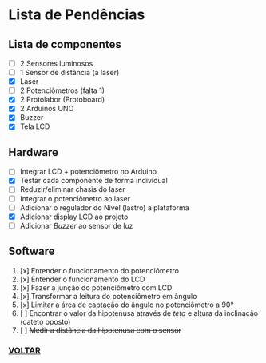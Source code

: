 # Lista de Pendências

## Lista de componentes 

- [ ] 2 Sensores luminosos
- [ ] 1 Sensor de distância (a laser)
- [x] Laser 
- [ ] 2 Potenciômetros (falta 1)
- [x] 2 Protolabor (Protoboard)
- [x] 2 Arduinos UNO
- [x] Buzzer 
- [x] Tela LCD 

## Hardware

- [ ] Integrar LCD + potenciômetro no Arduino
- [x] Testar cada componente de forma individual 
- [ ] Reduzir/eliminar chasis do laser
- [ ] Integrar o potenciômetro ao laser 
- [ ] Adicionar o regulador do Nível (lastro) a plataforma 
- [x] Adicionar display LCD ao projeto
- [ ] Adicionar _Buzzer_ ao sensor de luz

 ## Software
 
 1. [x] Entender o funcionamento do potenciômetro
 2. [x] Entender o funcionamento do LCD
 3. [x] Fazer a junção do potenciômetro com LCD
 4. [x] Transformar a leitura do potenciômetro em ângulo
 5. [x] Limitar a área de captação do ângulo no potenciômetro a 90°
 6. [ ] Encontrar o valor da hipotenusa através de _teta_ e altura da inclinação (cateto oposto)
 7. [ ] ~~Medir a distância da hipotenusa com o sensor~~

### [**VOLTAR**](https://github.com/NiltonSilva10/PIBIC-EM#readme)
